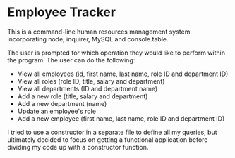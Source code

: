 # Employee Tracker

This is a command-line human resources management system incorporating node, inquirer, MySQL and console.table.

The user is prompted for which operation they would like to perform within the program. The user can do the following:

* View all employees (id, first name, last name, role ID and department ID)
* View all roles (role ID, title, salary and department)
* View all departments (ID and department name)
* Add a new role (title, salary and department)
* Add a new department (name)
* Update an employee's role
* Add a new employee (first name, last name, role ID and department ID)

I tried to use a constructor in a separate file to define all my queries, but ultimately decided to focus on getting a functional application before dividing my code up with a constructor function.




  

